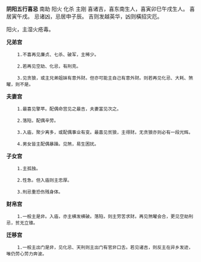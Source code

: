 **阴阳五行喜忌**
南助 阳火 化杀 主刚
喜诸吉，喜东南生人，喜寅卯巳午戌生人。
喜居寅午戌。
忌诸凶，忌居申子辰。
吉则发越英华，凶则橫招灾厄。

阳火，主湿火疮毒。

**兄弟宫**
```
    1.不喜再见廉贞、七杀、破军，主稀少。

    2.若再见空劫、化忌，有刑克。

    3.见贪狼，或主兄弟姐妹有意外财。但亦可能主自己有意外财。则若再见化忌、大耗、煞曜，则不是。
```

**夫妻宫**
```
    1.最喜见擎苹。配偶命宫见之最吉，夫妻富见次之。

    2.落陷，配偶辛劳。

    3.入庙，聚少离多，或配偶事业有变。最喜见贫狼，主得财。无贪狼亦则必有一段光辉。

    4.男女皆主配偶暴躁。见煞，易生困扰。
```

**子女宫**
```
    1.主孤独。

    2.性急。但入庙则主忠厚。

    3.刑忌重恐伤残身体。
```

**财帛宫**
```
    1.一般主是非。入庙，亦主横发横破。落陷，则主劳苦求财。再见煞曜会合，更见空劫刑忌，贫无立锥。
```

**迁移宫**
```
    1.一般主出门是非，见化忌、天刑则主出门有官非口舌。若见诸吉，则反主在异乡发迹，唯仍劳心劳力奔波。
```